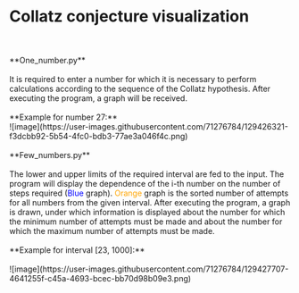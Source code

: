 # Collatz conjecture visualization
<br/>
<br/>
**One_number.py**
<br/>
<br/>
It is required to enter a number for which it is necessary to perform calculations according to the sequence of the Collatz hypothesis. After executing the program, a graph will be received.
<br/>
<br/>
**Example for number 27:**
<br/>
![image](https://user-images.githubusercontent.com/71276784/129426321-f3dcbb92-5b54-4fc0-bdb3-77ae3a046f4c.png)
<br/>
<br/>
**Few_numbers.py**
<br/>
<br/>
The lower and upper limits of the required interval are fed to the input. The program will display the dependence of the i-th number on the number of steps required (<font color="blue">Blue</font> graph). <font color="orange">Orange</font> graph is the sorted number of attempts for all numbers from the given interval.
After executing the program, a graph is drawn, under which information is displayed about the number for which the minimum number of attempts must be made and about the number for which the maximum number of attempts must be made.
<br/>
<br/>
**Example for interval [23, 1000]:**
<br/>
<br/>
![image](https://user-images.githubusercontent.com/71276784/129427707-4641255f-c45a-4693-bcec-bb70d98b09e3.png)

